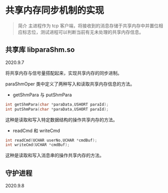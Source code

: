 # 共享内存同步机制的实现

> 简介 主进程作为 tcp 客户端，将接收到的消息存储于共享内存中并置位相应标志位，测试进程可以判断当前有无未处理的共享内存信息。

## 共享库 libparaShm.so
2020.9.7

将共享内存与信号量搭配起来，实现共享内存的同步进制。

paraShmOper 类中定义了两种写入和读取共享内存信息的方法。

* getShmPara 与 putShmPara
```c
int getShmPara(char *paraData,USHORT paraId);
int putShmPara(char *paraData,USHORT paraId);
```
这种是读取和写入特定数据结构的操作共享内存的方法。

* readCmd 和 writeCmd
```c
int readCmd(UCHAR userNo,UCHAR *cmdBuf);
int writeCmd(UCHAR *cmdBuf);
```
这种是读取和写入消息串的操作共享内存的方法。

## 守护进程
2020.9.8

